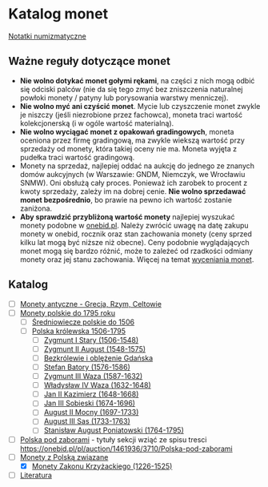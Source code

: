 
# Katalog monet

[Notatki numizmatyczne](https://numizmatyka.satola.net)

## Ważne reguły dotyczące monet
- **Nie wolno dotykać monet gołymi rękami**, na części z nich mogą odbić się odciski palców (nie da się tego zmyć bez zniszczenia naturalnej powłoki monety / patyny lub porysowania warstwy menniczej).
- **Nie wolno myć ani czyścić monet**. Mycie lub czyszczenie monet zwykle je niszczy (jeśli niezrobione przez fachowca), moneta traci wartość kolekcjonerską (i w ogóle wartość materialną).
- **Nie wolno wyciągać monet z opakowań gradingowych**, moneta oceniona przez firmę gradingową, ma zwykle wiekszą wartość przy sprzedaży od monety, która takiej oceny nie ma. Moneta wyjęta z pudełka traci wartość gradingową.
- Monety na sprzedaż, najlepiej oddać na aukcję do jednego ze znanych domów aukcyjnych (w Warszawie: GNDM, Niemczyk, we Wrocławiu SNMW). Oni obsłużą cały proces. Ponieważ ich zarobek to procent z kwoty sprzedaży, zależy im na dobrej cenie. **Nie wolno sprzedawać monet bezpośrednio**, bo prawie na pewno ich wartość zostanie zaniżona.
- **Aby sprawdzić przybliżoną wartość monety** najlepiej wyszukać monety podobne w [onebid.pl](https://onebid.pl/pl). Należy zwrócić uwagę na datę zakupu monety w onebid, rocznik oraz stan zachowania monety (ceny sprzed kilku lat mogą być niższe niż obecne). Ceny podobnie wyglądających monet mogą się bardzo różnić, może to zależeć od rzadkości odmiany monety oraz jej stanu zachowania. Więcej na temat [wyceniania monet](https://www.youtube.com/watch?v=y3ImnHK4lhc).

## Katalog

- [ ] [Monety antyczne - Grecja, Rzym, Celtowie]()
- [ ] [Monety polskie do 1795 roku]()
    - [ ] [Średniowiecze polskie do 1506]()
    - [ ] [Polska królewska 1506-1795]()
        - [ ] [Zygmunt I Stary (1506-1548)]()
        - [ ] [Zygmunt II August (1548-1575)]()
        - [ ] [Bezkrólewie i oblężenie Gdańska]()
        - [ ] [Stefan Batory (1576-1586)]()
        - [ ] [Zygmunt III Waza (1587-1632)]()
        - [ ] [Władysław IV Waza (1632-1648)]()
        - [ ] [Jan II Kazimierz (1648-1668)]()
        - [ ] [Jan III Sobieski (1674-1696)]()
        - [ ] [August II Mocny (1697-1733)]()
        - [ ] [August III Sas (1733-1763)]()
        - [ ] [Stanisław August Poniatowski (1764-1795)]()
- [ ] [Polska pod zaborami]() - tytuły sekcji wziąć ze spisu tresci https://onebid.pl/pl/auction/1461936/3710/Polska-pod-zaborami
- [ ] [Monety z Polską związane]()
    - [x] [Monety Zakonu Krzyżackiego (1226-1525)](./pages/k1.md)
- [ ] [Literatura](../pages/Literatura.md)